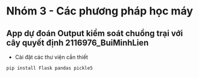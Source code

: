 # Nhóm 3 - Các phương pháp học máy

## App dự đoán Output kiểm soát chuồng trại với cây quyết định 2116976_BuiMinhLien

- Cài đặt các thư viện cần thiết
```
pip install Flask pandas pickle5
```

